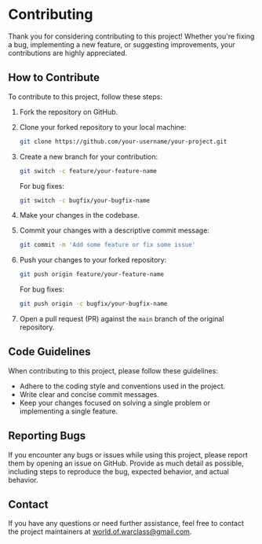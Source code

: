 
# Contributing

Thank you for considering contributing to this project! Whether you're fixing a bug, implementing a new feature, or suggesting improvements, your contributions are highly appreciated.

## How to Contribute

To contribute to this project, follow these steps:

1. Fork the repository on GitHub.
2. Clone your forked repository to your local machine:
   ```bash
   git clone https://github.com/your-username/your-project.git
   ```
3. Create a new branch for your contribution:
   ```bash
   git switch -c feature/your-feature-name
   ```
   For bug fixes:
   ```bash
   git switch -c bugfix/your-bugfix-name
   ```
4. Make your changes in the codebase.

5. Commit your changes with a descriptive commit message:
   ```bash
   git commit -m 'Add some feature or fix some issue'
   ```
6. Push your changes to your forked repository:
   ```bash
   git push origin feature/your-feature-name
   ```
   For bug fixes:
   ```bash
   git push origin -c bugfix/your-bugfix-name
   ```

7. Open a pull request (PR) against the `main` branch of the original repository.

## Code Guidelines

When contributing to this project, please follow these guidelines:

- Adhere to the coding style and conventions used in the project.
- Write clear and concise commit messages.
- Keep your changes focused on solving a single problem or implementing a single feature.

## Reporting Bugs

If you encounter any bugs or issues while using this project, please report them by opening an issue on GitHub. Provide as much detail as possible, including steps to reproduce the bug, expected behavior, and actual behavior.

## Contact

If you have any questions or need further assistance, feel free to contact the project maintainers at [world.of.warclass@gmail.com](mailto:world.of.warclass@gmail.com).